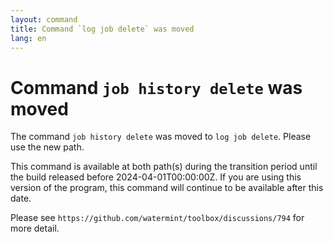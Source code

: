 ```yaml
---
layout: command
title: Command `log job delete` was moved
lang: en
---
```


# Command `job history delete` was moved

The command `job history delete` was moved to `log job delete`. Please use the new path.

This command is available at both path(s) during the transition period until the build released before 2024-04-01T00:00:00Z. If you are using this version of the program, this command will continue to be available after this date.

Please see `https://github.com/watermint/toolbox/discussions/794` for more detail.


